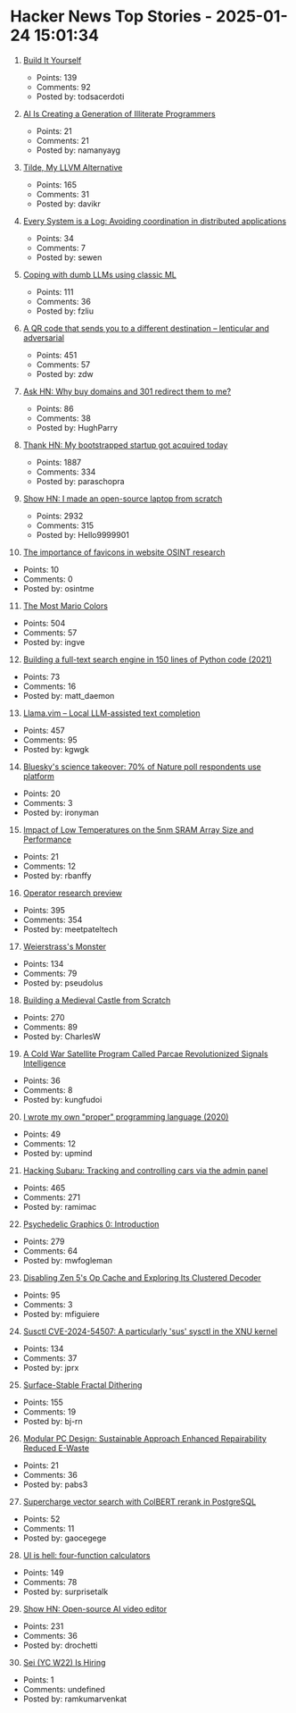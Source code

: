 # Hacker News Top Stories - 2025-01-24 15:01:34

1. [Build It Yourself](https://lucumr.pocoo.org/2025/1/24/build-it-yourself/)
   - Points: 139
   - Comments: 92
   - Posted by: todsacerdoti

2. [AI Is Creating a Generation of Illiterate Programmers](https://nmn.gl/blog/ai-illiterate-programmers)
   - Points: 21
   - Comments: 21
   - Posted by: namanyayg

3. [Tilde, My LLVM Alternative](https://yasserarg.com/tb)
   - Points: 165
   - Comments: 31
   - Posted by: davikr

4. [Every System is a Log: Avoiding coordination in distributed applications](https://restate.dev/blog/every-system-is-a-log-avoiding-coordination-in-distributed-applications/)
   - Points: 34
   - Comments: 7
   - Posted by: sewen

5. [Coping with dumb LLMs using classic ML](https://softwaredoug.com/blog/2025/01/21/llm-judge-decision-tree)
   - Points: 111
   - Comments: 36
   - Posted by: fzliu

6. [A QR code that sends you to a different destination – lenticular and adversarial](https://mstdn.social/@isziaui/113874436953157913)
   - Points: 451
   - Comments: 57
   - Posted by: zdw

7. [Ask HN: Why buy domains and 301 redirect them to me?](undefined)
   - Points: 86
   - Comments: 38
   - Posted by: HughParry

8. [Thank HN: My bootstrapped startup got acquired today](undefined)
   - Points: 1887
   - Comments: 334
   - Posted by: paraschopra

9. [Show HN: I made an open-source laptop from scratch](https://www.byran.ee/posts/creation/)
   - Points: 2932
   - Comments: 315
   - Posted by: Hello9999901

10. [The importance of favicons in website OSINT research](https://www.osintme.com/index.php/2025/01/20/the-importance-of-favicons-in-website-osint-research/)
   - Points: 10
   - Comments: 0
   - Posted by: osintme

11. [The Most Mario Colors](https://lmnt.me/blog/the-most-mario-colors.html)
   - Points: 504
   - Comments: 57
   - Posted by: ingve

12. [Building a full-text search engine in 150 lines of Python code (2021)](https://bart.degoe.de/building-a-full-text-search-engine-150-lines-of-code/)
   - Points: 73
   - Comments: 16
   - Posted by: matt_daemon

13. [Llama.vim – Local LLM-assisted text completion](https://github.com/ggml-org/llama.vim)
   - Points: 457
   - Comments: 95
   - Posted by: kgwgk

14. [Bluesky's science takeover: 70% of Nature poll respondents use platform](https://www.nature.com/articles/d41586-025-00177-1)
   - Points: 20
   - Comments: 3
   - Posted by: ironyman

15. [Impact of Low Temperatures on the 5nm SRAM Array Size and Performance](https://semiengineering.com/impact-of-extremely-low-temperatures-on-the-5nm-sram-array-size-and-performance/)
   - Points: 21
   - Comments: 12
   - Posted by: rbanffy

16. [Operator research preview](https://openai.com/index/introducing-operator/)
   - Points: 395
   - Comments: 354
   - Posted by: meetpateltech

17. [Weierstrass's Monster](https://www.quantamagazine.org/the-jagged-monstrous-function-that-broke-calculus-20250123/)
   - Points: 134
   - Comments: 79
   - Posted by: pseudolus

18. [Building a Medieval Castle from Scratch](https://www.guedelon.fr/en/)
   - Points: 270
   - Comments: 89
   - Posted by: CharlesW

19. [A Cold War Satellite Program Called Parcae Revolutionized Signals Intelligence](https://spectrum.ieee.org/reconnaissance-satellite)
   - Points: 36
   - Comments: 8
   - Posted by: kungfudoi

20. [I wrote my own "proper" programming language (2020)](https://mukulrathi.com/create-your-own-programming-language/intro-to-compiler/)
   - Points: 49
   - Comments: 12
   - Posted by: upmind

21. [Hacking Subaru: Tracking and controlling cars via the admin panel](https://samcurry.net/hacking-subaru)
   - Points: 465
   - Comments: 271
   - Posted by: ramimac

22. [Psychedelic Graphics 0: Introduction](https://benpence.com/blog/post/psychedelic-graphics-0)
   - Points: 279
   - Comments: 64
   - Posted by: mwfogleman

23. [Disabling Zen 5's Op Cache and Exploring Its Clustered Decoder](https://chipsandcheese.com/p/disabling-zen-5s-op-cache-and-exploring)
   - Points: 95
   - Comments: 3
   - Posted by: mfiguiere

24. [Susctl CVE-2024-54507: A particularly 'sus' sysctl in the XNU kernel](https://jprx.io/cve-2024-54507/)
   - Points: 134
   - Comments: 37
   - Posted by: jprx

25. [Surface-Stable Fractal Dithering](https://github.com/runevision/Dither3D)
   - Points: 155
   - Comments: 19
   - Posted by: bj-rn

26. [Modular PC Design: Sustainable Approach Enhanced Repairability Reduced E-Waste](https://community.intel.com/t5/Blogs/Tech-Innovation/Client/Modular-PC-Design-A-Sustainable-Approach-for-Enhanced/post/1657681)
   - Points: 21
   - Comments: 36
   - Posted by: pabs3

27. [Supercharge vector search with ColBERT rerank in PostgreSQL](https://blog.vectorchord.ai/supercharge-vector-search-with-colbert-rerank-in-postgresql)
   - Points: 52
   - Comments: 11
   - Posted by: gaocegege

28. [UI is hell: four-function calculators](https://lcamtuf.substack.com/p/ui-is-hell-four-function-calculators)
   - Points: 149
   - Comments: 78
   - Posted by: surprisetalk

29. [Show HN: Open-source AI video editor](https://github.com/fal-ai-community/video-starter-kit)
   - Points: 231
   - Comments: 36
   - Posted by: drochetti

30. [Sei (YC W22) Is Hiring](https://www.ycombinator.com/companies/sei/jobs/LeAtLYf-full-stack-engineer-typescript-react-gen-ai)
   - Points: 1
   - Comments: undefined
   - Posted by: ramkumarvenkat

